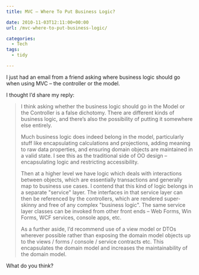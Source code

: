 ```yaml
---
title: MVC – Where To Put Business Logic?

date: 2010-11-03T12:11:00+00:00
url: /mvc-where-to-put-business-logic/

categories:
  - Tech
tags:
  - tidy

---
```

<!--kg-card-begin: html-->

I just had an email from a friend asking where business logic should go when using MVC &#8211; the controller or the model.

I thought I&#8217;d share my reply:

> I think asking whether the business logic should go in the Model or the Controller is a false dichotomy. There are different kinds of business logic, and there&#8217;s also the possibility of putting it somewhere else entirely.
> 
> Much business logic does indeed belong in the model, particularly stuff like encapsulating calculations and projections, adding meaning to raw data properties, and ensuring domain objects are maintained in a valid state. I see this as the traditional side of OO design &#8211; encapsulating logic and restricting accessibility.
> 
> Then at a higher level we have logic which deals with interactions between objects, which are essentially transactions and generally map to business use cases. I contend that this kind of logic belongs in a separate "service" layer. The interfaces in that service layer can then be referenced by the controllers, which are rendered super-skinny and free of any complex "business logic". The same service layer classes can be invoked from other front ends &#8211; Web Forms, Win Forms, WCF services, console apps, etc.
> 
> As a further aside, I&#8217;d recommend use of a view model or DTOs wherever possible rather than exposing the domain model objects up to the views / forms / console / service contracts etc. This encapsulates the domain model and increases the maintainability of the domain model.

What do you think?

<!--kg-card-end: html-->